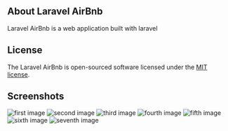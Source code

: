 ## About Laravel AirBnb

Laravel AirBnb is a web application built with laravel


## License

The Laravel AirBnb is open-sourced software licensed under the [MIT license](https://opensource.org/licenses/MIT).

## Screenshots
![first image](screenshots/one.png?raw=true "one")
![second image](screenshots/two.png?raw=true "two")
![third image](screenshots/three.png?raw=true "three")
![fourth image](screenshots/four.png?raw=true "four")
![fifth image](screenshots/five.png?raw=true "five")
![sixth image](screenshots/six.png?raw=true "six")
![seventh image](screenshots/seven.png?raw=true "seven")
